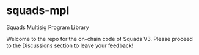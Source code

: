 # squads-mpl
Squads Multisig Program Library

Welcome to the repo for the on-chain code of Squads V3. Please proceed to the Discussions section to leave your feedback!
